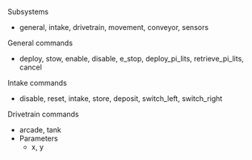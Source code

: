 Subsystems
- general, intake, drivetrain, movement, conveyor, sensors

General commands
- deploy, stow, enable, disable, e_stop, deploy_pi_lits, retrieve_pi_lits, cancel

Intake commands
- disable, reset, intake, store, deposit, switch_left, switch_right

Drivetrain commands
- arcade, tank
- Parameters
  - x, y